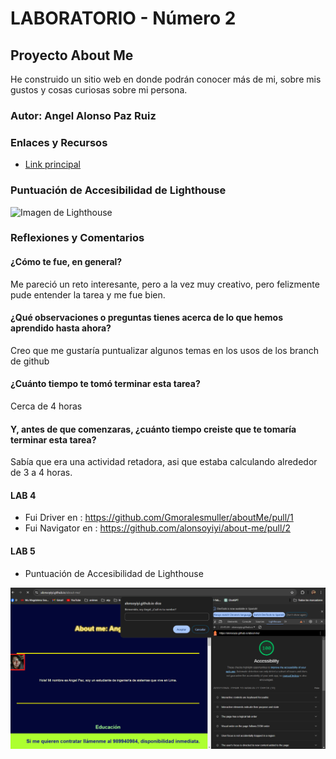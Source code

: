 # LABORATORIO - Número 2

## Proyecto About Me

He construido un sitio web en donde podrán conocer más de mi, sobre mis gustos y cosas curiosas sobre mi persona.

### Autor: Angel Alonso Paz Ruiz

### Enlaces y Recursos

* [Link principal](./index.html)

### Puntuación de Accesibilidad de Lighthouse

![Imagen de Lighthouse](./img/Captura%20de%20pantalla%202024-04-11%20235227.png)

### Reflexiones y Comentarios

#### ¿Cómo te fue, en general?

Me pareció un reto interesante, pero a la vez muy creativo, pero felizmente pude entender la tarea y me fue bien.

#### ¿Qué observaciones o preguntas tienes acerca de lo que hemos aprendido hasta ahora?

Creo que me gustaría puntualizar algunos temas en los usos de los branch de github

#### ¿Cuánto tiempo te tomó terminar esta tarea?

Cerca de 4 horas

#### Y, antes de que comenzaras, ¿cuánto tiempo creiste que te tomaría terminar esta tarea?

Sabía que era una actividad retadora, asi que estaba calculando alrededor de 3 a 4 horas.

#### LAB 4

* Fui Driver en : <https://github.com/Gmoralesmuller/aboutMe/pull/1>
* Fui Navigator en : <https://github.com/alonsoyiyi/about-me/pull/2>

#### LAB 5

* Puntuación de Accesibilidad de Lighthouse

![Imagen de Lighthouse](./img/captura%20de%20about%20me.png)
